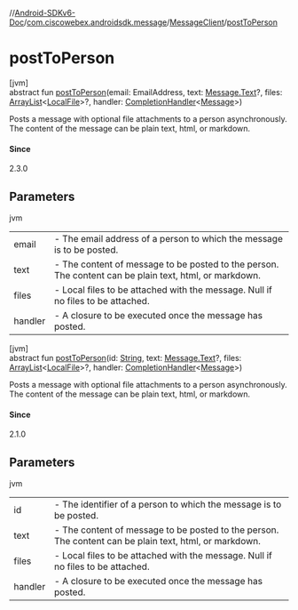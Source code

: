 //[Android-SDKv6-Doc](../../../index.md)/[com.ciscowebex.androidsdk.message](../index.md)/[MessageClient](index.md)/[postToPerson](post-to-person.md)

# postToPerson

[jvm]\
abstract fun [postToPerson](post-to-person.md)(email: EmailAddress, text: [Message.Text](../-message/-text/index.md)?, files: [ArrayList](https://kotlinlang.org/api/latest/jvm/stdlib/kotlin.collections/-array-list/index.html)&lt;[LocalFile](../-local-file/index.md)&gt;?, handler: [CompletionHandler](../../com.ciscowebex.androidsdk/-completion-handler/index.md)&lt;[Message](../-message/index.md)&gt;)

Posts a message with optional file attachments to a person asynchronously. The content of the message can be plain text, html, or markdown.

#### Since

2.3.0

## Parameters

jvm

| | |
|---|---|
| email | -     The email address of a person to which the message is to be posted. |
| text | -     The content of message to be posted to the person. The content can be plain text, html, or markdown. |
| files | -     Local files to be attached with the message. Null if no files to be attached. |
| handler | -     A closure to be executed once the message has posted. |

[jvm]\
abstract fun [postToPerson](post-to-person.md)(id: [String](https://kotlinlang.org/api/latest/jvm/stdlib/kotlin/-string/index.html), text: [Message.Text](../-message/-text/index.md)?, files: [ArrayList](https://kotlinlang.org/api/latest/jvm/stdlib/kotlin.collections/-array-list/index.html)&lt;[LocalFile](../-local-file/index.md)&gt;?, handler: [CompletionHandler](../../com.ciscowebex.androidsdk/-completion-handler/index.md)&lt;[Message](../-message/index.md)&gt;)

Posts a message with optional file attachments to a person asynchronously. The content of the message can be plain text, html, or markdown.

#### Since

2.1.0

## Parameters

jvm

| | |
|---|---|
| id | -     The identifier of a person to which the message is to be posted. |
| text | -     The content of message to be posted to the person. The content can be plain text, html, or markdown. |
| files | -     Local files to be attached with the message. Null if no files to be attached. |
| handler | -     A closure to be executed once the message has posted. |
